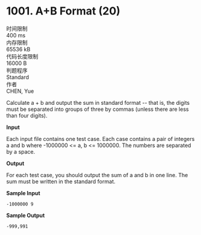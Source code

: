 # 1001. A+B Format (20)
时间限制<br>
400 ms<br>
内存限制<br>
65536 kB<br>
代码长度限制<br>
16000 B<br>
判题程序<br>
Standard<br>
作者<br>
CHEN, Yue

Calculate a + b and output the sum in standard format -- that is, the digits must be separated into groups of three by commas (unless there are less than four digits).

**Input**

Each input file contains one test case. Each case contains a pair of integers a and b where -1000000 <= a, b <= 1000000. The numbers are separated by a space.

**Output**

For each test case, you should output the sum of a and b in one line. The sum must be written in the standard format.

**Sample Input**

    -1000000 9

**Sample Output**

    -999,991

